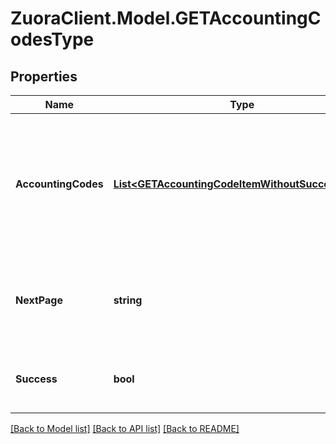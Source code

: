 # ZuoraClient.Model.GETAccountingCodesType

## Properties

Name | Type | Description | Notes
------------ | ------------- | ------------- | -------------
**AccountingCodes** | [**List&lt;GETAccountingCodeItemWithoutSuccessType&gt;**](GETAccountingCodeItemWithoutSuccessType.md) | An array of all the accounting codes in your chart of accounts. Each accounting code has the following fields.  | [optional] 
**NextPage** | **string** | URL to retrieve the next page of the response if it exists; otherwise absent.  | [optional] 
**Success** | **bool** | Returns &#x60;true&#x60; if the request was processed successfully.  | [optional] 

[[Back to Model list]](../README.md#documentation-for-models) [[Back to API list]](../README.md#documentation-for-api-endpoints) [[Back to README]](../README.md)

